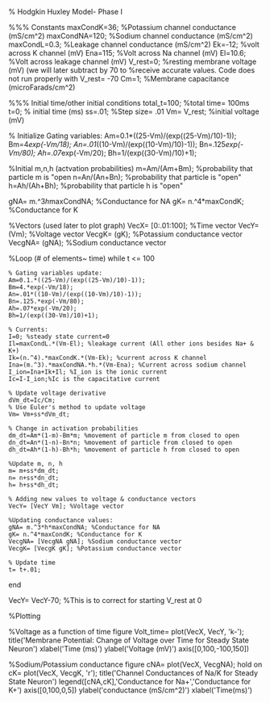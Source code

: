 % Hodgkin Huxley Model- Phase I

%%% Constants
maxCondK=36; %Potassium channel conductance (mS/cm^2)
maxCondNA=120; %Sodium channel conductance (mS/cm^2)
maxCondL=0.3; %Leakage channel conductance (mS/cm^2)
Ek=-12; %volt across K channel (mV)
Ena=115; %Volt across Na channel (mV)
El=10.6; %Volt across leakage channel (mV)
V_rest=0; %resting membrane voltage (mV) (we will later subtract by 70 to 
%receive accurate values. Code does not run properly with V_rest= -70
Cm=1; %Membrane capacitance (microFarads/cm^2)

%%% Initial time/other initial conditions
total_t=100; %total time= 100ms
t=0; % initial time (ms)
ss=.01; %Step size= .01
Vm= V_rest; %initial voltage (mV)

% Initialize Gating variables:
Am=0.1*((25-Vm)/(exp((25-Vm)/10)-1));
Bm=4*exp(-Vm/18);
An=.01*((10-Vm)/(exp((10-Vm)/10)-1));
Bn=.125*exp(-Vm/80);
Ah=.07*exp(-Vm/20);
Bh=1/(exp((30-Vm)/10)+1);

%Initial m,n,h (actvation probabilities)
m=Am/(Am+Bm); %probability that particle m is "open
n=An/(An+Bn); %probability that particle is "open"
h=Ah/(Ah+Bh); %probability that particle h is "open"

gNA= m.^3*h*maxCondNA; %Conductance for NA
gK= n.^4*maxCondK; %Conductance for K

%Vectors (used later to plot graph)
VecX= [0:.01:100]; %Time vector
VecY= (Vm); %Voltage vector
VecgK= (gK); %Potassium conductance vector
VecgNA= (gNA); %Sodium conductance vector


%Loop (# of elements~ time)
while t <= 100
    
    % Gating variables update:
    Am=0.1.*((25-Vm)/(exp((25-Vm)/10)-1));
    Bm=4.*exp(-Vm/18);
    An=.01*((10-Vm)/(exp((10-Vm)/10)-1));
    Bn=.125.*exp(-Vm/80);
    Ah=.07*exp(-Vm/20);
    Bh=1/(exp((30-Vm)/10)+1);
    
    % Currents:
    I=0; %steady state current=0
    Il=maxCondL.*(Vm-El); %leakage current (All other ions besides Na+ & K+)
    Ik=(n.^4).*maxCondK.*(Vm-Ek); %current across K channel
    Ina=(m.^3).*maxCondNA.*h.*(Vm-Ena); %Current across sodium channel
    I_ion=Ina+Ik+Il; %I_ion is the ionic current 
    Ic=I-I_ion;%Ic is the capacitative current
    
    % Update voltage derivative
    dVm_dt=Ic/Cm; 
    % Use Euler's method to update voltage
    Vm= Vm+ss*dVm_dt;
    
    % Change in activation probabilities
    dm_dt=Am*(1-m)-Bm*m; %movement of particle m from closed to open
    dn_dt=An*(1-n)-Bn*n; %movement of particle from closed to open
    dh_dt=Ah*(1-h)-Bh*h; %movement of particle h from closed to open
    
    %Update m, n, h
    m= m+ss*dm_dt;
    n= n+ss*dn_dt;
    h= h+ss*dh_dt;
    
    % Adding new values to voltage & conductance vectors
    VecY= [VecY Vm]; %Voltage vector
    
    %Updating conductance values:
    gNA= m.^3*h*maxCondNA; %Conductance for NA
    gK= n.^4*maxCondK; %Conductance for K
    VecgNA= [VecgNA gNA]; %Sodium conductance vector
    VecgK= [VecgK gK]; %Potassium conductance vector
    
    % Update time
    t= t+.01;  
end

VecY= VecY-70; %This is to correct for starting V_rest at 0

%Plotting 

%Voltage as a function of time
figure
Volt_time= plot(VecX, VecY, 'k-');
title('Membrane Potential: Change of Voltage over Time for Steady State Neuron')
xlabel('Time (ms)')
ylabel('Voltage (mV)')
axis([0,100,-100,150])

%Sodium/Potassium conductance
figure
cNA= plot(VecX, VecgNA);
hold on
cK= plot(VecX, VecgK, 'r');
title('Channel Conductances of Na/K for Steady State Neuron')
legend([cNA,cK],'Conductance for Na+','Conductance for K+')
axis([0,100,0,5])
ylabel('conductance (mS/cm^2)')
xlabel('Time(ms)')
